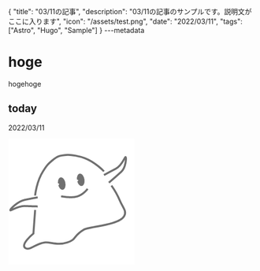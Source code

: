 {
  "title": "03/11の記事",
  "description": "03/11の記事のサンプルです。説明文がここに入ります",
  "icon": "/assets/test.png",
  "date": "2022/03/11",
  "tags": ["Astro", "Hugo", "Sample"]
}
---metadata

# hoge
hogehoge

## today
2022/03/11

![img](/assets/test.png)
